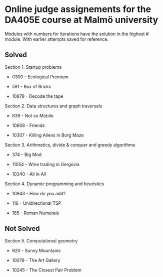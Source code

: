 # Online judge assignements for the DA405E course at Malmö university

Modules with numbers for iterations have the solution in the highest # module. With earlier attempts saved for reference.

## Solved 
Section 1. Startup problems

- 0300 - Ecological Premium

- 591 - Box of Bricks

- 10878 - Decode the tape

Section 2. Data structures and graph traversals

- 839 - Not so Mobile

- 10608 - Friends

- 10307 - Killing Aliens in Borg Maze

Section 3. Arithmetics, divide & conquer and greedy algorithms

- 374 - Big Mod

- 11054 - Wine trading in Gergovia

- 10340 - All in All

Section 4. Dynamic programming and heuristics

- 10943 - How do you add?

- 116 - Unidirectional TSP

- 185 - Roman Numerals

## Not Solved 
Section 5. Computational geometry

- 920 - Sunny Mountains

- 10078 - The Art Gallery

- 10245 - The Closest Pair Problem
